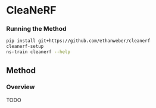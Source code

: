 # CleaNeRF
 
### Running the Method
 
```bash
pip install git+https://github.com/ethanweber/cleanerf
cleanerf-setup
ns-train cleanerf --help
```
 
## Method
 
### Overview

TODO
